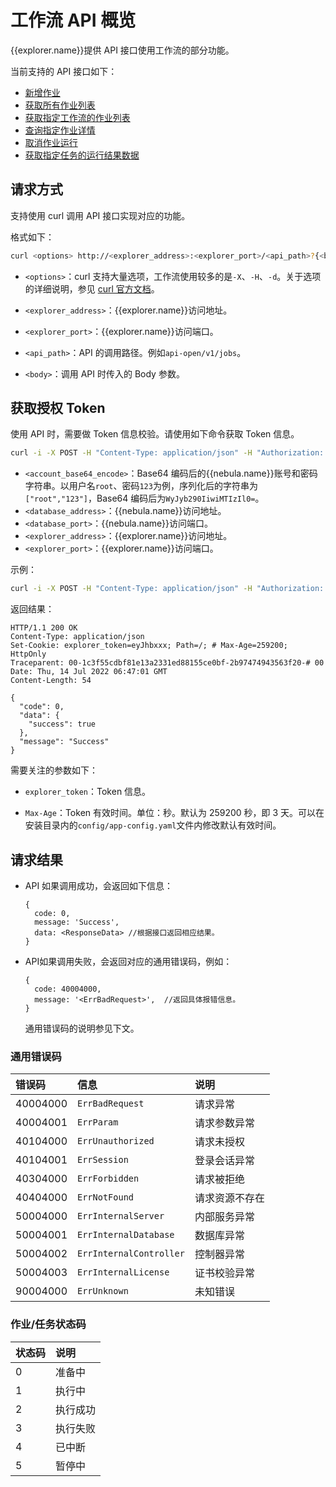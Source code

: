 # 工作流 API 概览

{{explorer.name}}提供 API 接口使用工作流的部分功能。

当前支持的 API 接口如下：

- [新增作业](api-post-jobs.md)
- [获取所有作业列表](api-get-jobs.md)
- [获取指定工作流的作业列表](api-get-workflow-jobs.md)
- [查询指定作业详情](api-desc-job.md)
- [取消作业运行](api-cancel-job.md)
- [获取指定任务的运行结果数据](api-desc-task.md)

## 请求方式

支持使用 curl 调用 API 接口实现对应的功能。

格式如下：

```bash
curl <options> http://<explorer_address>:<explorer_port>/<api_path>?{<body>}
```

- `<options>`：curl 支持大量选项，工作流使用较多的是`-X`、`-H`、`-d`。关于选项的详细说明，参见 [curl 官方文档](https://curl.se/docs/manpage.html)。

- `<explorer_address>`：{{explorer.name}}访问地址。

- `<explorer_port>`：{{explorer.name}}访问端口。

- `<api_path>`：API 的调用路径。例如`api-open/v1/jobs`。

- `<body>`：调用 API 时传入的 Body 参数。

## 获取授权 Token

使用 API 时，需要做 Token 信息校验。请使用如下命令获取 Token 信息。

```bash
curl -i -X POST -H "Content-Type: application/json" -H "Authorization: Bearer <account_base64_encode>" -d '{"address":"<database_address>","port":<database_port>}' http://<explorer_address>:<explorer_port>/api-open/v1/connect
```

- `<account_base64_encode>`：Base64 编码后的{{nebula.name}}账号和密码字符串。以用户名`root`、密码`123`为例，序列化后的字符串为`["root","123"]`，Base64 编码后为`WyJyb290IiwiMTIzIl0=`。
- `<database_address>`：{{nebula.name}}访问地址。
- `<database_port>`：{{nebula.name}}访问端口。
- `<explorer_address>`：{{explorer.name}}访问地址。
- `<explorer_port>`：{{explorer.name}}访问端口。

示例：

```bash
curl -i -X POST -H "Content-Type: application/json" -H "Authorization: Bearer WyJyb290IiwiMTIzIl0=" -d '{"address":"192.168.8.111","port":9669}' http://192.168.8.145:7002/api-open/v1/connect
```

返回结果：

```http
HTTP/1.1 200 OK
Content-Type: application/json
Set-Cookie: explorer_token=eyJhbxxx; Path=/; # Max-Age=259200; HttpOnly
Traceparent: 00-1c3f55cdbf81e13a2331ed88155ce0bf-2b97474943563f20-# 00
Date: Thu, 14 Jul 2022 06:47:01 GMT
Content-Length: 54

{
  "code": 0,
  "data": {
    "success": true
  },
  "message": "Success"
}
```

需要关注的参数如下：

- `explorer_token`：Token 信息。

- `Max-Age`：Token 有效时间。单位：秒。默认为 259200 秒，即 3 天。可以在安装目录内的`config/app-config.yaml`文件内修改默认有效时间。

## 请求结果

- API 如果调用成功，会返回如下信息：

  ```http
  {
    code: 0,
    message: 'Success',
    data: <ResponseData> //根据接口返回相应结果。
  }
  ```

- API如果调用失败，会返回对应的通用错误码，例如：

  ```http
  {
    code: 40004000,
    message: '<ErrBadRequest>',  //返回具体报错信息。
  }
  ```

  通用错误码的说明参见下文。

### 通用错误码

|错误码|信息|说明|
|:---|:---|:---|
|40004000 | `ErrBadRequest`  |  请求异常 |
|40004001 | `ErrParam`  | 请求参数异常  |
|40104000 | `ErrUnauthorized`  | 请求未授权  |
|40104001 | `ErrSession`  | 登录会话异常  |
|40304000 | `ErrForbidden`  | 请求被拒绝  |
|40404000 | `ErrNotFound`  | 请求资源不存在  |
|50004000 | `ErrInternalServer`  | 内部服务异常  |
|50004001 | `ErrInternalDatabase`  | 数据库异常  |
|50004002 | `ErrInternalController`  | 控制器异常  |
|50004003 | `ErrInternalLicense`  | 证书校验异常  |
|90004000 | `ErrUnknown`  | 未知错误  |

### 作业/任务状态码

|状态码|说明|
|:---|:---|
|0  | 准备中|
|1  | 执行中|
|2  | 执行成功|
|3  | 执行失败|
|4  | 已中断|
|5  | 暂停中|
